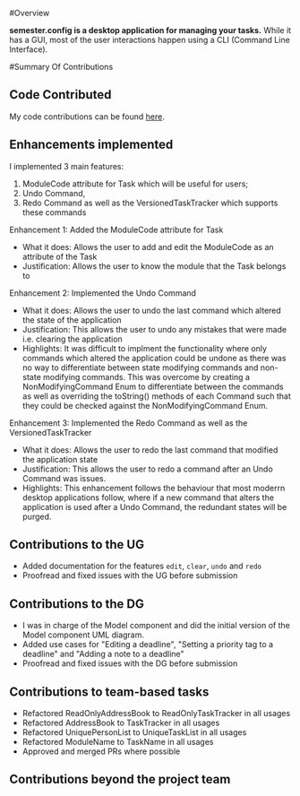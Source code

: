 #Overview

**semester.config is a desktop application for managing your tasks.**
While it has a GUI, most of the user interactions happen using a CLI (Command Line Interface).

#Summary Of Contributions

## Code Contributed
My code contributions can be found [here](https://nus-cs2103-ay2021s2.github.io/tp-dashboard/?search=&sort=groupTitle&sortWithin=title&timeframe=commit&mergegroup=&groupSelect=groupByRepos&breakdown=true&checkedFileTypes=docs~functional-code~test-code~other&since=&tabOpen=true&tabType=authorship&tabAuthor=geraldfan&tabRepo=AY2021S2-CS2103-T14-4%2Ftp%5Bmaster%5D&authorshipIsMergeGroup=false&authorshipFileTypes=docs~functional-code~test-code~other&authorshipIsBinaryFileTypeChecked=false.io/tp-dashboard/#breakdown=true&search=geraldfan).

## Enhancements implemented
I implemented 3 main features:
1. ModuleCode attribute for Task which will be useful for users;
2. Undo Command,
3. Redo Command as well as the VersionedTaskTracker which supports these commands

Enhancement 1: Added the ModuleCode attribute for Task

* What it does:  Allows the user to add and edit the ModuleCode as an attribute of the Task
* Justification: Allows the user to know the module that the Task belongs to

Enhancement 2: Implemented the Undo Command

* What it does: Allows the user to undo the last command which altered the state of the application
* Justification: This allows the user to undo any mistakes that were made i.e. clearing the application
* Highlights: It was difficult to implment the functionality where only commands which altered the application
                could be undone as there was no way to differentiate between state modifying commands and non-state modifying
                    commands. This was overcome by creating a NonModifyingCommand Enum to differentiate between the
                    commands as well as overriding the toString() methods of each Command such that they could be
                    checked against the NonModifyingCommand Enum.

Enhancement 3: Implemented the Redo Command as well as the VersionedTaskTracker

* What it does: Allows the user to redo the last command that modified the application state
* Justification: This allows the user to redo a command after an Undo Command was issues.
* Highlights: This enhancement follows the behaviour that most moderrn desktop applications follow, where if a
                new command that alters the application is used after a Undo Command, the redundant states will
                be purged.


## Contributions to the UG
* Added documentation for the features `edit`, `clear`, `undo` and `redo`
* Proofread and fixed issues with the UG before submission

## Contributions to the DG
* I was in charge of the Model component and did the initial version of the Model component UML diagram.
* Added use cases for "Editing a deadline", "Setting a priority tag to a deadline" and "Adding a note to a deadline"
* Proofread and fixed issues with the DG before submission

## Contributions to team-based tasks

* Refactored ReadOnlyAddressBook to ReadOnlyTaskTracker in all usages
* Refactored AddressBook to TaskTracker in all usages
* Refactored UniquePersonList to UniqueTaskList in all usages
* Refactored ModuleName to TaskName in all usages
* Approved and merged PRs where possible


## Contributions beyond the project team

